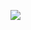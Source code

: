 ![](https://cloud.githubusercontent.com/assets/317150/21170744/dcb97190-c1f9-11e6-95d4-82483a6106af.png)
